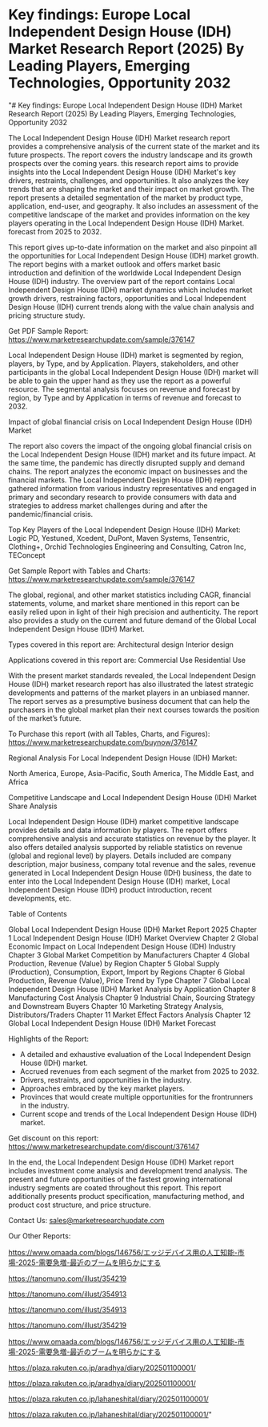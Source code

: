 # Key findings: Europe Local Independent Design House (IDH) Market Research Report (2025) By Leading Players, Emerging Technologies, Opportunity 2032
"# Key findings: Europe Local Independent Design House (IDH) Market Research Report (2025) By Leading Players, Emerging Technologies, Opportunity 2032

The Local Independent Design House (IDH) Market research report provides a comprehensive analysis of the current state of the market and its future prospects. The report covers the industry landscape and its growth prospects over the coming years. this research report aims to provide insights into the Local Independent Design House (IDH) Market's key drivers, restraints, challenges, and opportunities. It also analyzes the key trends that are shaping the market and their impact on market growth. The report presents a detailed segmentation of the market by product type, application, end-user, and geography. It also includes an assessment of the competitive landscape of the market and provides information on the key players operating in the Local Independent Design House (IDH) Market. forecast from 2025 to 2032.

This report gives up-to-date information on the market and also pinpoint all the opportunities for Local Independent Design House (IDH) market growth. The report begins with a market outlook and offers market basic introduction and definition of the worldwide Local Independent Design House (IDH) industry. The overview part of the report contains Local Independent Design House (IDH) market dynamics which includes market growth drivers, restraining factors, opportunities and Local Independent Design House (IDH) current trends along with the value chain analysis and pricing structure study.

Get PDF Sample Report: https://www.marketresearchupdate.com/sample/376147

Local Independent Design House (IDH) market is segmented by region, players, by Type, and by Application. Players, stakeholders, and other participants in the global Local Independent Design House (IDH) market will be able to gain the upper hand as they use the report as a powerful resource. The segmental analysis focuses on revenue and forecast by region, by Type and by Application in terms of revenue and forecast to 2032.

Impact of global financial crisis on Local Independent Design House (IDH) Market

The report also covers the impact of the ongoing global financial crisis on the Local Independent Design House (IDH) market and its future impact. At the same time, the pandemic has directly disrupted supply and demand chains. The report analyzes the economic impact on businesses and the financial markets. The Local Independent Design House (IDH) report gathered information from various industry representatives and engaged in primary and secondary research to provide consumers with data and strategies to address market challenges during and after the pandemic/financial crisis.

Top Key Players of the Local Independent Design House (IDH) Market:
Logic PD, Yestuned, Xcedent, DuPont, Maven Systems, Tensentric, Clothing+, Orchid Technologies Engineering and Consulting, Catron Inc, TEConcept


Get Sample Report with Tables and Charts: https://www.marketresearchupdate.com/sample/376147

The global, regional, and other market statistics including CAGR, financial statements, volume, and market share mentioned in this report can be easily relied upon in light of their high precision and authenticity. The report also provides a study on the current and future demand of the Global Local Independent Design House (IDH) Market.

Types covered in this report are:
Architectural design
Interior design


Applications covered in this report are:
Commercial Use
Residential Use


With the present market standards revealed, the Local Independent Design House (IDH) market research report has also illustrated the latest strategic developments and patterns of the market players in an unbiased manner. The report serves as a presumptive business document that can help the purchasers in the global market plan their next courses towards the position of the market’s future.

To Purchase this report (with all Tables, Charts, and Figures): https://www.marketresearchupdate.com/buynow/376147

Regional Analysis For Local Independent Design House (IDH) Market:

North America, Europe, Asia-Pacific, South America, The Middle East, and Africa

Competitive Landscape and Local Independent Design House (IDH) Market Share Analysis

Local Independent Design House (IDH) market competitive landscape provides details and data information by players. The report offers comprehensive analysis and accurate statistics on revenue by the player. It also offers detailed analysis supported by reliable statistics on revenue (global and regional level) by players. Details included are company description, major business, company total revenue and the sales, revenue generated in Local Independent Design House (IDH) business, the date to enter into the Local Independent Design House (IDH) market, Local Independent Design House (IDH) product introduction, recent developments, etc.

Table of Contents

Global Local Independent Design House (IDH) Market Report 2025
Chapter 1 Local Independent Design House (IDH) Market Overview
Chapter 2 Global Economic Impact on Local Independent Design House (IDH) Industry
Chapter 3 Global Market Competition by Manufacturers
Chapter 4 Global Production, Revenue (Value) by Region
Chapter 5 Global Supply (Production), Consumption, Export, Import by Regions
Chapter 6 Global Production, Revenue (Value), Price Trend by Type
Chapter 7 Global Local Independent Design House (IDH) Market Analysis by Application
Chapter 8 Manufacturing Cost Analysis
Chapter 9 Industrial Chain, Sourcing Strategy and Downstream Buyers
Chapter 10 Marketing Strategy Analysis, Distributors/Traders
Chapter 11 Market Effect Factors Analysis
Chapter 12 Global Local Independent Design House (IDH) Market Forecast

Highlights of the Report:

- A detailed and exhaustive evaluation of the Local Independent Design House (IDH) market.
- Accrued revenues from each segment of the market from 2025 to 2032.
- Drivers, restraints, and opportunities in the industry.
- Approaches embraced by the key market players.
- Provinces that would create multiple opportunities for the frontrunners in the industry.
- Current scope and trends of the Local Independent Design House (IDH) market.

Get discount on this report: https://www.marketresearchupdate.com/discount/376147

In the end, the Local Independent Design House (IDH) Market report includes investment come analysis and development trend analysis. The present and future opportunities of the fastest growing international industry segments are coated throughout this report. This report additionally presents product specification, manufacturing method, and product cost structure, and price structure.

Contact Us:
sales@marketresearchupdate.com

Our Other Reports:

https://www.omaada.com/blogs/146756/エッジデバイス用の人工知能-市場-2025-需要急増-最近のブームを明らかにする

https://tanomuno.com/illust/354219

https://tanomuno.com/illust/354913

https://tanomuno.com/illust/354913

https://tanomuno.com/illust/354219

https://www.omaada.com/blogs/146756/エッジデバイス用の人工知能-市場-2025-需要急増-最近のブームを明らかにする

https://plaza.rakuten.co.jp/aradhya/diary/202501100001/

https://plaza.rakuten.co.jp/aradhya/diary/202501100001/

https://plaza.rakuten.co.jp/lahaneshital/diary/202501100001/

https://plaza.rakuten.co.jp/lahaneshital/diary/202501100001/"
